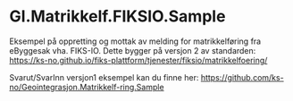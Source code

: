 # GI.Matrikkelf.FIKSIO.Sample
Eksempel på oppretting og mottak av melding for matrikkelføring fra eByggesak vha. FIKS-IO.
Dette bygger på versjon 2 av standarden: https://ks-no.github.io/fiks-plattform/tjenester/fiksio/matrikkelfoering/

Svarut/SvarInn versjon1 eksempel kan du finne her: https://github.com/ks-no/Geointegrasjon.Matrikkelf-ring.Sample

